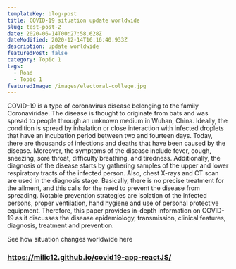 ```yaml
---
templateKey: blog-post
title: COVID-19 situation update worldwide
slug: test-post-2
date: 2020-06-14T00:27:58.628Z
dateModified: 2020-12-14T16:16:40.933Z
description: update worldwide
featuredPost: false
category: Topic 1
tags:
  - Road
  - Topic 1
featuredImage: /images/electoral-college.jpg
---
```

<!--StartFragment-->

COVID-19 is a type of coronavirus disease belonging to the family Coronaviridae. The disease is thought to originate from bats and was spread to people through an unknown medium in Wuhan, China. Ideally, the condition is spread by inhalation or close interaction with infected droplets that have an incubation period between two and fourteen days. Today, there are thousands of infections and deaths that have been caused by the disease. Moreover, the symptoms of the disease include fever, cough, sneezing, sore throat, difficulty breathing, and tiredness. Additionally, the diagnosis of the disease starts by gathering samples of the upper and lower respiratory tracts of the infected person. Also, chest X-rays and CT scan are used in the diagnosis stage. Basically, there is no precise treatment for the ailment, and this calls for the need to prevent the disease from spreading. Notable prevention strategies are isolation of the infected persons, proper ventilation, hand hygiene and use of personal protective equipment. Therefore, this paper provides in-depth information on COVID-19 as it discusses the disease epidemiology, transmission, clinical features, diagnosis, treatment and prevention.

See how situation changes worldwide here 

### <https://milic12.github.io/covid19-app-reactJS/>





<!--EndFragment-->